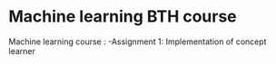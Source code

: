# Machine learning BTH course
Machine learning course :
-Assignment 1: Implementation of concept learner

